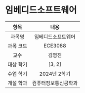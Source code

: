 # 임베디드소프트웨어
| 항목 | 내용 |
| :-: | :-: |
| 과목명 | 임베디드소프트웨어 |
| 과목 코드 | ECE3088 |
| 교수 | 김명진 |
| 대상 학기 | [3, 2] |
| 수업 학기 | 2024년 2학기 |
| 개설 학과 | 컴퓨터정보통신공학과 |

